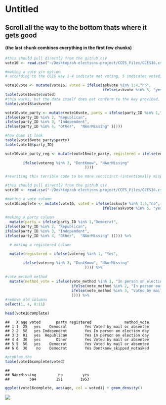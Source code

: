 Untitled
================

Scroll all the way to the bottom thats where it gets good
---------------------------------------------------------

#### (the last chunk combines everything in the first few chunks)

``` r
#this should pull directly from the github csv
vote16 <- read.csv("~/Desktop/oh-elections-project/CCES_Files/CCES16.csv")

#making a vote y/n option
# according to the CCES key 1-4 indicate not voting, 5 indicates voted, 8&9 indicate skipped and not asked

vote16vote <- mutate(vote16, voted = ifelse(askvote %in% 1:4,"no",
                                            ifelse(askvote %in% 5, "yes",  "NAorMissing" )))
table(vote16vote$voted)
#this works, but the data itself does not conform to the key provided. There is supposed to be an 8 for Skipped and a 9 for Not Asked but the dataframe has NAs instead. In fact there are no 8s or 9s in the set
table(vote16$askvote)
```

``` r
vote16vote_party <- mutate(vote16vote, party = ifelse(party_ID %in% 1,"Democrat",
ifelse(party_ID %in% 2, "Republican", 
ifelse(party_ID %in% 3, "Independent",
ifelse(party_ID %in% 4, "Other",  "NAorMissing" )))))

#how does it look
table(vote16vote_party$party)
table(vote16$party_ID)
```

``` r
vote16vote_party_reg <- mutate(vote16vote_party, registered = ifelse(votereg %in% 1, "Yes", 
                                                                           ifelse(votereg %in% 2, "No", 
        ifelse(votereg %in% 3, "DontKnow", "NAorMissing"
                                    ))))
```

``` r
#rewriting this terrible code to be more succicinct (intentionally mispelled thats the joke)

#this should pull directly from the github csv
vote16 <- read.csv("~/Desktop/oh-elections-project/CCES_Files/CCES16.csv")

#making a vote column
vote16complete <- mutate(vote16, voted = ifelse(askvote %in% 1:4,"no",
                                            ifelse(askvote %in% 5, "yes",  "NAorMissing" ))) %>%
  
#making a party column
  mutate(party = ifelse(party_ID %in% 1,"Democrat",
ifelse(party_ID %in% 2, "Republican", 
ifelse(party_ID %in% 3, "Independent",
ifelse(party_ID %in% 4, "Other",  "NAorMissing" ))))) %>%

  # making a registered column

  mutate(registered = ifelse(votereg %in% 1, "Yes", 
                                                                           ifelse(votereg %in% 2, "No", 
        ifelse(votereg %in% 3, "DontKnow", "NAorMissing"
                                    )))) %>%
  
#vote method method
  mutate(method_vote = ifelse(vote_method %in% 1, "In person on election day", 
                              ifelse(vote_method %in% 2, "In person early", 
                              ifelse(vote_method %in% 3, "Voted by mail or absentee", "Dontknow_skipped_notasked"
                              )))) %>%
#remove old columns
select(1, 4, 8:11)

head(vote16complete)
```

    ##   X age voted       party registered               method_vote
    ## 1 1  25   yes    Democrat        Yes Voted by mail or absentee
    ## 2 2  58   yes Independent        Yes In person on election day
    ## 3 3  81   yes  Republican        Yes In person on election day
    ## 4 4  30   yes       Other        Yes Voted by mail or absentee
    ## 5 5  50   yes    Democrat        Yes Voted by mail or absentee
    ## 6 6  30    no    Democrat        Yes Dontknow_skipped_notasked

``` r
#problem tho
table(vote16complete$voted)
```

    ## 
    ## NAorMissing          no         yes 
    ##         594         151        1953

``` r
ggplot(vote16complete, aes(age, col = voted)) + geom_density()
```

![](CCES_did_u_vote_files/figure-markdown_github/unnamed-chunk-2-1.png)
